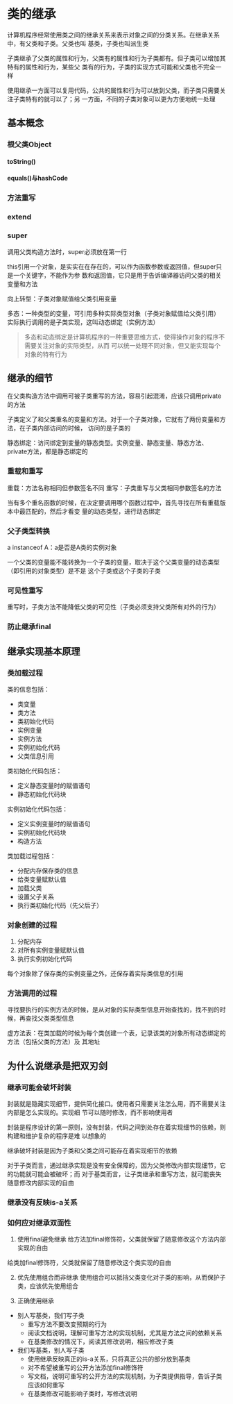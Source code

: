 # 类的继承
计算机程序经常使用类之间的继承关系来表示对象之间的分类关系。在继承关系中，有父类和子类。父类也叫
基类，子类也叫派生类

子类继承了父类的属性和行为，父类有的属性和行为子类都有。但子类可以增加其特有的属性和行为，某些父
类有的行为，子类的实现方式可能和父类也不完全一样

使用继承一方面可以复用代码，公共的属性和行为可以放到父类，而子类只需要关注子类特有的就可以了；另
一方面，不同的子类对象可以更为方便地统一处理

## 基本概念
### 根父类Object
#### toString()
#### equals()与hashCode

### 方法重写

### extend

### super
调用父类构造方法时，super必须放在第一行

this引用一个对象，是实实在在存在的，可以作为函数参数或返回值，但super只是一个关键字，不能作为参
数和返回值，它只是用于告诉编译器访问父类的相关变量和方法

向上转型：子类对象赋值给父类引用变量

多态：一种类型的变量，可引用多种实际类型对象（子类对象赋值给父类引用）
实际执行调用的是子类实现，这叫动态绑定（实例方法）

> 多态和动态绑定是计算机程序的一种重要思维方式，使得操作对象的程序不需要关注对象的实际类型，从而
可以统一处理不同对象，但又能实现每个对象的特有行为

## 继承的细节

在父类构造方法中调用可被子类重写的方法，容易引起混淆，应该只调用private的方法

子类定义了和父类重名的变量和方法。对于一个子类对象，它就有了两份变量和方法，在子类内部访问的时候，
访问的是子类的

静态绑定：访问绑定到变量的静态类型。实例变量、静态变量、静态方法、private方法，都是静态绑定的

### 重载和重写
重载：方法名称相同但参数签名不同
重写：子类重写与父类相同参数签名的方法

当有多个重名函数的时候，在决定要调用哪个函数过程中，首先寻找在所有重载版本中最匹配的，然后才看变
量的动态类型，进行动态绑定

### 父子类型转换
a instanceof A：a是否是A类的实例对象

一个父类的变量能不能转换为一个子类的变量，取决于这个父类变量的动态类型（即引用的对象类型）是不是
这个子类或这个子类的子类

### 可见性重写
重写时，子类方法不能降低父类的可见性（子类必须支持父类所有对外的行为）

### 防止继承final

## 继承实现基本原理
### 类加载过程
类的信息包括：
- 类变量
- 类方法
- 类初始化代码
- 实例变量
- 实例方法
- 实例初始化代码
- 父类信息引用

类初始化代码包括：
- 定义静态变量时的赋值语句
- 静态初始化代码块

实例初始化代码包括：
- 定义实例变量时的赋值语句
- 实例初始化代码块
- 构造方法

类加载过程包括：
- 分配内存保存类的信息
- 给类变量赋默认值
- 加载父类
- 设置父子关系
- 执行类初始化代码（先父后子）

### 对象创建的过程
1. 分配内存
2. 对所有实例变量赋默认值
3. 执行实例初始化代码

每个对象除了保存类的实例变量之外，还保存着实际类信息的引用

### 方法调用的过程
寻找要执行的实例方法的时候，是从对象的实际类型信息开始查找的，找不到的时候，再查找父类类型信息

虚方法表：在类加载的时候为每个类创建一个表，记录该类的对象所有动态绑定的方法（包括父类的方法）及
其地址

## 为什么说继承是把双刃剑
### 继承可能会破坏封装
封装就是隐藏实现细节，提供简化接口。使用者只需要关注怎么用，而不需要关注内部是怎么实现的。实现细
节可以随时修改，而不影响使用者

封装是程序设计的第一原则，没有封装，代码之间到处存在着实现细节的依赖，则构建和维护复杂的程序是难
以想象的

继承破坏封装是因为子类和父类之间可能存在着实现细节的依赖

对于子类而言，通过继承实现是没有安全保障的，因为父类修改内部实现细节，它的功能就可能会被破坏；而
对于基类而言，让子类继承和重写方法，就可能丧失随意修改内部实现的自由

### 继承没有反映is-a关系

### 如何应对继承双面性
1. 使用final避免继承
给方法加final修饰符，父类就保留了随意修改这个方法内部实现的自由

给类加final修饰符，父类就保留了随意修改这个类实现的自由

2. 优先使用组合而非继承
使用组合可以抵挡父类变化对子类的影响，从而保护子类，应该优先使用组合

3. 正确使用继承
 - 别人写基类，我们写子类
    - 重写方法不要改变预期的行为
    - 阅读文档说明，理解可重写方法的实现机制，尤其是方法之间的依赖关系
    - 在基类修改的情况下，阅读其修改说明，相应修改子类
 - 我们写基类，别人写子类
    - 使用继承反映真正的is-a关系，只将真正公共的部分放到基类
    - 对不希望被重写的公开方法添加final修饰符
    - 写文档，说明可重写的公开方法的实现机制，为子类提供指导，告诉子类应该如何重写
    - 在基类修改可能影响子类时，写修改说明
